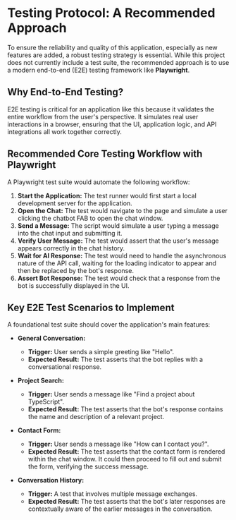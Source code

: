 # Testing Protocol: A Recommended Approach

To ensure the reliability and quality of this application, especially as new features are added, a robust testing strategy is essential. While this project does not currently include a test suite, the recommended approach is to use a modern end-to-end (E2E) testing framework like **Playwright**.

## Why End-to-End Testing?

E2E testing is critical for an application like this because it validates the entire workflow from the user's perspective. It simulates real user interactions in a browser, ensuring that the UI, application logic, and API integrations all work together correctly.

## Recommended Core Testing Workflow with Playwright

A Playwright test suite would automate the following workflow:

1.  **Start the Application:** The test runner would first start a local development server for the application.
2.  **Open the Chat:** The test would navigate to the page and simulate a user clicking the chatbot FAB to open the chat window.
3.  **Send a Message:** The script would simulate a user typing a message into the chat input and submitting it.
4.  **Verify User Message:** The test would assert that the user's message appears correctly in the chat history.
5.  **Wait for AI Response:** The test would need to handle the asynchronous nature of the API call, waiting for the loading indicator to appear and then be replaced by the bot's response.
6.  **Assert Bot Response:** The test would check that a response from the bot is successfully displayed in the UI.

## Key E2E Test Scenarios to Implement

A foundational test suite should cover the application's main features:

-   **General Conversation:**
    -   **Trigger:** User sends a simple greeting like "Hello".
    -   **Expected Result:** The test asserts that the bot replies with a conversational response.

-   **Project Search:**
    -   **Trigger:** User sends a message like "Find a project about TypeScript".
    -   **Expected Result:** The test asserts that the bot's response contains the name and description of a relevant project.

-   **Contact Form:**
    -   **Trigger:** User sends a message like "How can I contact you?".
    -   **Expected Result:** The test asserts that the contact form is rendered within the chat window. It could then proceed to fill out and submit the form, verifying the success message.

-   **Conversation History:**
    -   **Trigger:** A test that involves multiple message exchanges.
    -   **Expected Result:** The test asserts that the bot's later responses are contextually aware of the earlier messages in the conversation.
